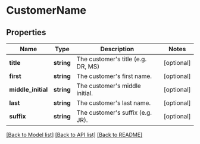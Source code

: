 # CustomerName

## Properties
Name | Type | Description | Notes
------------ | ------------- | ------------- | -------------
**title** | **string** | The customer&#39;s title (e.g. DR, MS) | [optional] 
**first** | **string** | The customer&#39;s first name. | [optional] 
**middle_initial** | **string** | The customer&#39;s middle initial. | [optional] 
**last** | **string** | The customer&#39;s last name. | [optional] 
**suffix** | **string** | The customer&#39;s suffix (e.g. JR). | [optional] 

[[Back to Model list]](../README.md#documentation-for-models) [[Back to API list]](../README.md#documentation-for-api-endpoints) [[Back to README]](../README.md)


